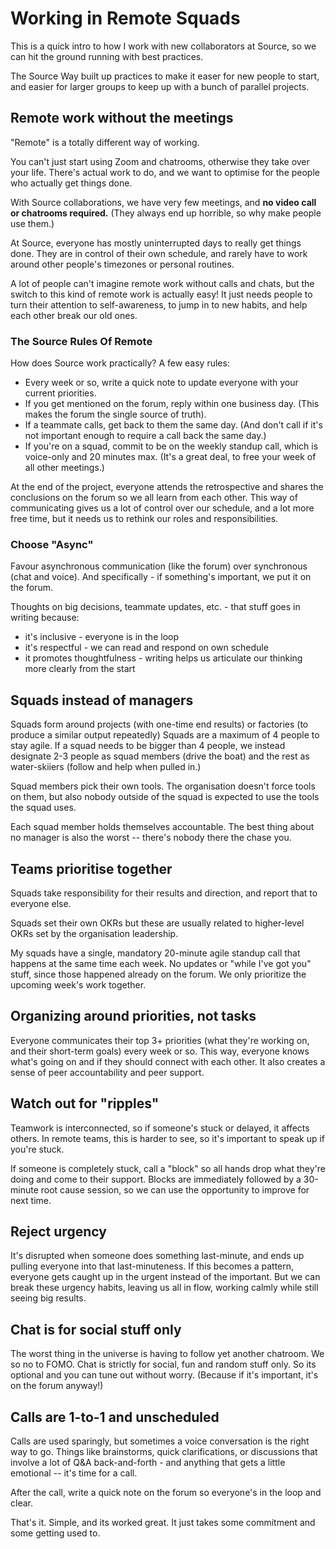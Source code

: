 # Working in Remote Squads
This is a quick intro to how I work with new collaborators at Source, so we can hit the ground running with best practices.  

The Source Way built up practices to make it easer for new people to start, and easier for larger groups to keep up with a bunch of parallel projects.

## Remote work without the meetings
"Remote" is a totally different way of working. 

You can't just start using Zoom and chatrooms, otherwise they take over your life. There's actual work to do, and we want to optimise for the people who actually get things done.

With Source collaborations, we have very few meetings, and **no video call or chatrooms required.** (They always end up horrible, so why make people use them.)

At Source, everyone has mostly uninterrupted days to really get things done. They are in control of their own schedule, and rarely have to work around other people's timezones or personal routines.

A lot of people can't imagine remote work without calls and chats, but the switch to this kind of remote work is actually easy! It just needs people to turn their attention to self-awareness, to jump in to new habits, and help each other break our old ones.

### The Source Rules Of Remote
How does Source work practically? A few easy rules:

- Every week or so, write a quick note to update everyone with your current priorities.
- If you get mentioned on the forum, reply within one business day. (This makes the forum the single source of truth).
- If a teammate calls, get back to them the same day. (And don't call if it's not important enough to require a call back the same day.)
- If you're on a squad, commit to be on the weekly standup call, which is voice-only and 20 minutes max. (It's a great deal, to free your week of all other meetings.)

At the end of the project, everyone attends the retrospective and shares the conclusions on the forum so we all learn from each other.
This way of communicating gives us a lot of control over our schedule, and a lot more free time, but it needs us to rethink our roles and responsibilities.

### Choose "Async"
Favour asynchronous communication (like the forum) over synchronous (chat and voice). And specifically - if something's important, we put it on the forum.

Thoughts on big decisions, teammate updates, etc. - that stuff goes in writing because:

- it's inclusive - everyone is in the loop
- it's respectful - we can read and respond on own schedule
- it promotes thoughtfulness - writing helps us articulate our thinking more clearly from the start

## Squads instead of managers
Squads form around projects (with one-time end results) or factories (to produce a similar output repeatedly) Squads are a maximum of 4 people to stay agile. If a squad needs to be bigger than 4 people, we instead designate 2-3 people as squad members (drive the boat) and the rest as water-skiiers (follow and help when pulled in.)

Squad members pick their own tools.  The organisation doesn't force tools on them,  but also nobody outside of the squad is expected to use the tools the squad uses.

Each squad member holds themselves accountable. The best thing about no manager is also the worst -- there's nobody there the chase you.


## Teams prioritise together
Squads take responsibility for their results and direction, and report that to everyone else.

Squads set their own OKRs but these are usually related to higher-level OKRs set by the organisation leadership. 

My squads have a single, mandatory 20-minute agile standup call that happens at the same time each week. No updates or "while I've got you" stuff, since those happened already on the forum. We only prioritize the upcoming week's work together.

## Organizing around priorities, not tasks
Everyone communicates their top 3+ priorities (what they're working on, and their short-term goals) every week or so. This way, everyone knows what's going on and if they should connect with each other. It also creates a sense of peer accountability and peer support.

## Watch out for "ripples"
Teamwork is interconnected, so if someone's stuck or delayed, it affects others. In remote teams, this is harder to see, so it's important to speak up if you're stuck.

If someone is completely stuck, call a "block" so all hands drop what they're doing and come to their support. Blocks are immediately followed by a 30-minute root cause session, so we can use the opportunity to improve for next time.

## Reject urgency
It's disrupted when someone does something last-minute, and ends up pulling everyone into that last-minuteness. If this becomes a pattern, everyone gets caught up in the urgent instead of the important. But we can break these urgency habits, leaving us all in flow, working calmly while still seeing big results.

## Chat is for social stuff only
The worst thing in the universe is having to follow yet another chatroom. We so no to FOMO. Chat is strictly for social, fun and random stuff only. So its optional and you can tune out without worry. (Because if it's important, it's on the forum anyway!)

## Calls are 1-to-1 and unscheduled
Calls are used sparingly, but sometimes a voice conversation is the right way to go. Things like brainstorms, quick clarifications, or discussions that involve a lot of Q&A back-and-forth - and anything that gets a little emotional -- it's time for a call.

After the call, write a quick note on the forum so everyone's in the loop and clear.

That's it. Simple, and its worked great. It just takes some commitment and some getting used to.

